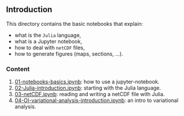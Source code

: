 ## Introduction

This directory contains the basic notebooks that explain:
- what is the `Julia` language,
- what is a Jupyter notebook,
- how to deal with `netCDF` files,
- how to generate figures (maps, sections, ...).

### Content

1. [01-notebooks-basics.ipynb](01-notebooks-basics.ipynb): how to use a jupyter-notebook.
1. [02-Julia-introduction.ipynb](02-Julia-introduction.ipynb): starting with the Julia language.
1. [03-netCDF.ipynb](03-netCDF.ipynb): reading and writing a netCDF file with Julia.
1. [04-OI-variational-analysis-introduction.ipynb](04-OI-variational-analysis-introduction.ipynb): an intro to variational analysis.

